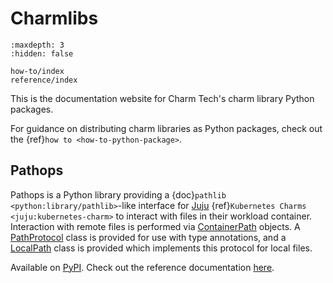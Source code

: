 # Charmlibs

```{toctree}
:maxdepth: 3
:hidden: false

how-to/index
reference/index
```

This is the documentation website for Charm Tech's charm library Python packages.

For guidance on distributing charm libraries as Python packages, check out the {ref}`how to <how-to-python-package>`.

## Pathops

Pathops is a Python library providing
a {doc}`pathlib <python:library/pathlib>`-like interface
for [Juju](https://juju.is/) {ref}`Kubernetes Charms <juju:kubernetes-charm>`
to interact with files in their workload container.
Interaction with remote files is performed via [ContainerPath](pathops.ContainerPath) objects.
A [PathProtocol](pathops.PathProtocol) class is provided for use with type annotations,
and a [LocalPath](pathops.LocalPath) class is provided which implements this protocol for local files.

Available on [PyPI](https://pypi.org/project/charmlibs-pathops). Check out the reference documentation [here](pathops).
